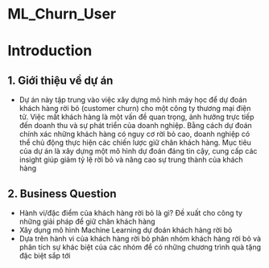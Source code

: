 # ML_Churn_User
# Introduction
## 1. Giới thiệu về dự án
- Dự án này tập trung vào việc xây dựng mô hình máy học để dự đoán khách hàng rời bỏ (customer churn) cho một công ty thương mại điện tử. Việc mất khách hàng là một vấn đề quan trọng, ảnh hưởng trực tiếp đến doanh thu và sự phát triển của doanh nghiệp. Bằng cách dự đoán chính xác những khách hàng có nguy cơ rời bỏ cao, doanh nghiệp có thể chủ động thực hiện các chiến lược giữ chân khách hàng. Mục tiêu của dự án là xây dựng một mô hình dự đoán đáng tin cậy, cung cấp các insight giúp giảm tỷ lệ rời bỏ và nâng cao sự trung thành của khách hàng
## 2. Business Question
- Hành vi/đặc điểm của khách hàng rời bỏ là gì? Đề xuất cho công ty những giải pháp để giữ chân khách hàng
- Xây dụng mô hình Machine Learning dự đoán khách hàng rời bỏ
- Dựa trên hành vi của khách hàng rời bỏ phân nhóm khách hàng rời bỏ và phân tích sự khác biệt của các nhóm để có những chương trình quà tặng đặc biệt sắp tới
